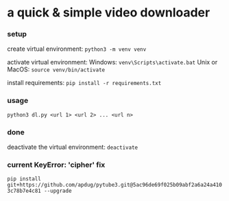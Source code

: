 # a quick & simple video downloader

### setup
create virtual environment:
`python3 -m venv venv`

activate virtual environment:
Windows:
`venv\Scripts\activate.bat`
Unix or MacOS:
`source venv/bin/activate`

install requirements:
`pip install -r requirements.txt`

### usage
`python3 dl.py <url 1> <url 2> ... <url n>`

### done
deactivate the virtual environment:
`deactivate`

### current KeyError: 'cipher' fix
`pip install git+https://github.com/apdug/pytube3.git@5ac96de69f025b09abf2a6a24a4103c78b7e4c81 --upgrade`
